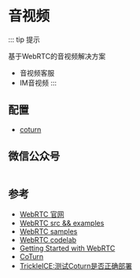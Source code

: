 # 音视频

::: tip 提示

基于WebRTC的音视频解决方案

- 音视频客服
- IM音视频
:::

## 配置

- [coturn](/component/coturn.md)

## 微信公众号

<img :src="$withBase('/image/qrcode_xiaperio_430.jpg')" style="width:250px;"/>

## 参考

- [WebRTC 官网](https://webrtc.org/start/)
- [WebRTC src && examples](https://webrtc.googlesource.com/src/+/refs/heads/master)
- [WebRTC samples](https://webrtc.github.io/samples/)
- [WebRTC codelab](https://codelabs.developers.google.com/codelabs/webrtc-web/#0)
- [Getting Started with WebRTC](https://www.html5rocks.com/en/tutorials/webrtc/basics/)
- [CoTurn](https://github.com/coturn/coturn)
- [TrickleICE:测试Coturn是否正确部署](https://webrtc.github.io/samples/src/content/peerconnection/trickle-ice/)

